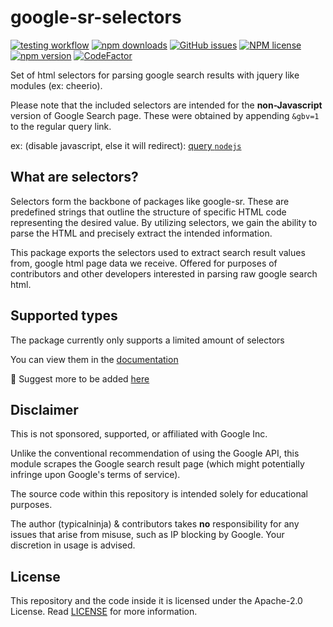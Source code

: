 # google-sr-selectors


[![testing workflow](https://github.com/typicalninja/google-sr/actions/workflows/tests.yml/badge.svg)](https://github.com/typicalninja/google-sr)
[![npm downloads](https://img.shields.io/npm/dw/google-sr-selectors)](https://www.npmjs.com/package/google-sr-selectors)
[![GitHub issues](https://img.shields.io/github/issues/typicalninja/google-sr)](https://github.com/typicalninja/google-sr/issues)
[![NPM license](https://img.shields.io/npm/l/google-sr-selectors)](https://www.npmjs.com/package/google-sr-selectors)
[![npm version](https://img.shields.io/npm/v/google-sr-selectors)](https://www.npmjs.com/package/google-sr-selectors)
[![CodeFactor](https://www.codefactor.io/repository/github/typicalninja/google-sr/badge)](https://www.codefactor.io/repository/github/typicalninja/google-sr)

Set of html selectors for parsing google search results with jquery like modules (ex: cheerio).


Please note that the included selectors are intended for the **non-Javascript** version of Google Search page. 
These were obtained by appending `&gbv=1` to the regular query link.

ex: (disable javascript, else it will redirect): [query `nodejs`](https://www.google.com/search?hl=en&q=nodejs&gbv=1)

## What are selectors?

Selectors form the backbone of packages like google-sr. These are predefined strings that outline the structure of specific HTML code representing the desired value. 
By utilizing selectors, we gain the ability to parse the HTML and precisely extract the intended information.

This package exports the selectors used to extract search result values from, google html page data we receive.
Offered for purposes of contributors and other developers interested in parsing raw google search html.

## Supported types

The package currently only supports a limited amount of selectors

You can view them in the [documentation](https://g-sr.vercel.app/google/selectors)

🌟 Suggest more to be added [here](https://github.com/typicalninja/google-sr/discussions/new?category=ideas)

## Disclaimer

This is not sponsored, supported, or affiliated with Google Inc.

Unlike the conventional recommendation of using the Google API, this module scrapes the Google search result page (which might potentially infringe upon Google's terms of service).

The source code within this repository is intended solely for educational purposes.

The author (typicalninja) & contributors takes **no** responsibility for any issues that arise from misuse, such as IP blocking by Google. Your discretion in usage is advised.

## License

This repository and the code inside it is licensed under the Apache-2.0 License. Read [LICENSE](./LICENSE) for more information.